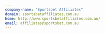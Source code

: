 ```yaml
---
company-name: "Sportsbet Affiliates"
domain: sportsbetaffiliates.com.au
home: http://www.sportsbetaffiliates.com.au/
email: affiliates@sportsbet.com.au
---
```




